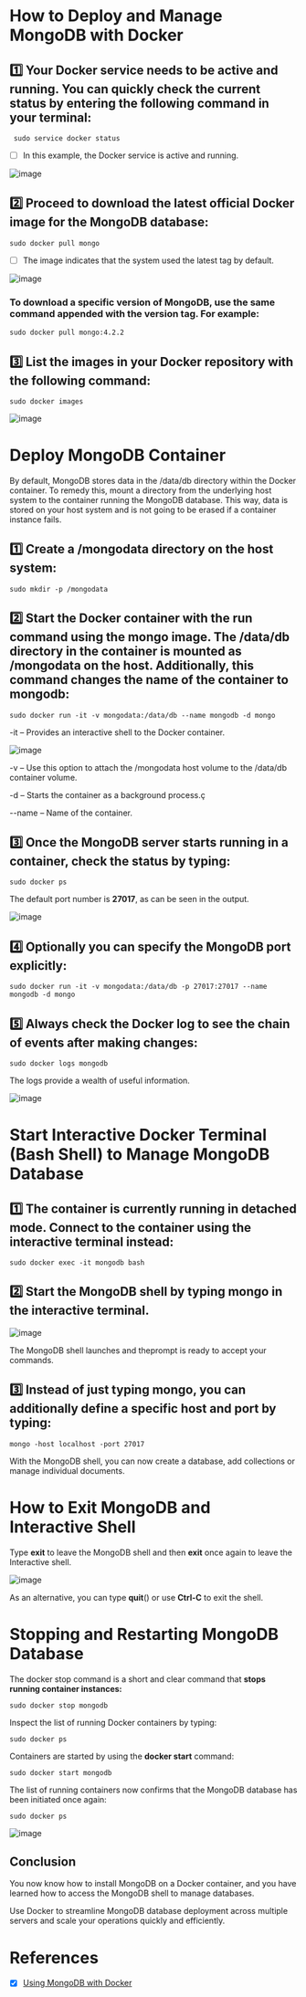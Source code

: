 # How to Deploy and Manage MongoDB with Docker

## :one: Your Docker service needs to be active and running. You can quickly check the current status by entering the following command in your terminal:
``` 
 sudo service docker status
 ```
- [ ] In this example, the Docker service is active and running.

![image](https://user-images.githubusercontent.com/96226008/196329682-cc52c65b-8e65-4387-a572-e076be4aef3a.png)

## :two: Proceed to download the latest official Docker image for the MongoDB database:
```
sudo docker pull mongo
```
- [ ] The image indicates that the system used the latest tag by default.


![image](https://user-images.githubusercontent.com/96226008/196330276-71be724f-c005-4eee-964d-9009671bf012.png)

### To download a specific version of MongoDB, use the same command appended with the version tag. For example:
```
sudo docker pull mongo:4.2.2
```
## :three: List the images in your Docker repository with the following command:
```
sudo docker images
```
![image](https://user-images.githubusercontent.com/96226008/196330505-30905de5-9f25-4d8f-b480-2c5c5cc4d9ee.png)


# Deploy MongoDB Container
By default, MongoDB stores data in the /data/db directory within the Docker container. To remedy this, mount a directory from the underlying host system to the container running the MongoDB database. This way, data is stored on your host system and is not going to be erased if a container instance fails.

## :one: Create a /mongodata directory on the host system:
```
sudo mkdir -p /mongodata
```
## :two: Start the Docker container with the run command using the mongo image. The /data/db directory in the container is mounted as /mongodata on the host. Additionally, this command changes the name of the container to mongodb:
```
sudo docker run -it -v mongodata:/data/db --name mongodb -d mongo
```
-it – Provides an interactive shell to the Docker container.

![image](https://user-images.githubusercontent.com/96226008/196330838-9300ff89-2d5e-49fd-b0cd-a5470555cab4.png)

-v – Use this option to attach the /mongodata host volume to the /data/db container volume.

-d – Starts the container as a background process.ç

--name – Name of the container.

##  :three: Once the MongoDB server starts running in a container, check the status by typing:
```
sudo docker ps
```
The default port number is __27017__, as can be seen in the output.

![image](https://user-images.githubusercontent.com/96226008/196331008-cb4fb50a-f2a7-4ece-be0b-c1d30ba4b427.png)

## :four: Optionally you can specify the MongoDB port explicitly:
```
sudo docker run -it -v mongodata:/data/db -p 27017:27017 --name mongodb -d mongo
```
## :five: Always check the Docker log to see the chain of events after making changes:
```
sudo docker logs mongodb
```
The logs provide a wealth of useful information.

![image](https://user-images.githubusercontent.com/96226008/196331179-0bd56c06-96f3-4538-972e-57097edcef8c.png)

# Start Interactive Docker Terminal (Bash Shell) to Manage MongoDB Database
## :one: The container is currently running in __detached mode__. Connect to the container using the interactive terminal instead:
```
sudo docker exec -it mongodb bash
```
## :two: Start the MongoDB shell by typing mongo in the interactive terminal.

![image](https://user-images.githubusercontent.com/96226008/196331299-38d26780-a886-48f6-8ac8-dc02c81fa20c.png)

The MongoDB shell launches and theprompt is ready to accept your commands.

## :three: Instead of just typing mongo, you can additionally define a specific host and port by typing:
```
mongo -host localhost -port 27017
```
With the MongoDB shell, you can now create a database, add collections or manage individual documents.

# How to Exit MongoDB and Interactive Shell
Type __exit__ to leave the MongoDB shell and then __exit__ once again to leave the Interactive shell.

![image](https://user-images.githubusercontent.com/96226008/196331423-5553621a-bc0a-4747-a959-19a910c3e70f.png)

As an alternative, you can type __quit__() or use __Ctrl-C__ to exit the shell.

# Stopping and Restarting MongoDB Database

The docker stop command is a short and clear command that __stops running container instances:__
```
sudo docker stop mongodb
```
Inspect the list of running Docker containers by typing:
```
sudo docker ps
```
Containers are started by using the __docker start__ command:
```
sudo docker start mongodb
```
The list of running containers now confirms that the MongoDB database has been initiated once again:
```
sudo docker ps
```
![image](https://user-images.githubusercontent.com/96226008/196331665-b3da4125-bd83-49c8-97da-bf660fe08826.png)

## Conclusion

You now know how to install MongoDB on a Docker container, and you have learned how to access the MongoDB shell to manage databases.

Use Docker to streamline MongoDB database deployment across multiple servers and scale your operations quickly and efficiently.

# References

- [x] [Using MongoDB with Docker](https://phoenixnap.com/kb/docker-mongodb)




